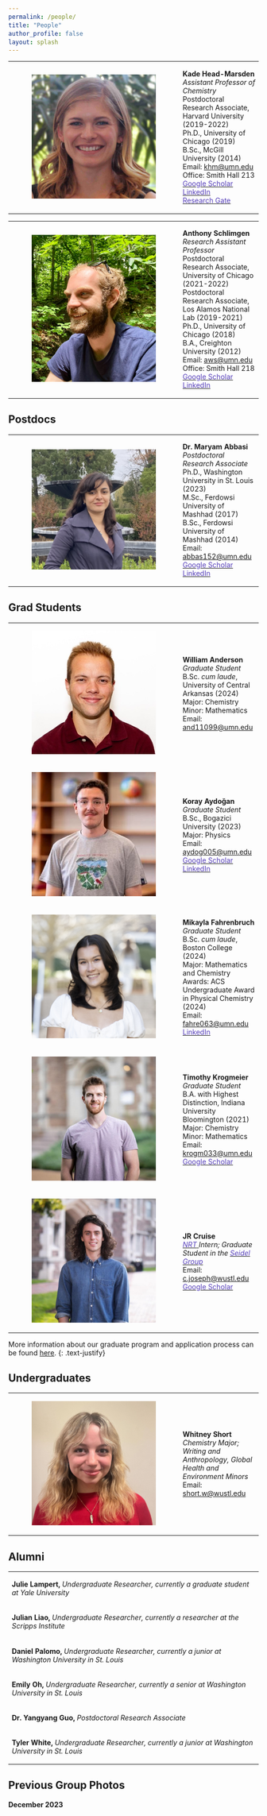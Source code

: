 ```yaml
---
permalink: /people/
title: "People"
author_profile: false
layout: splash
---
```

<table>
    <tr>
        <td>
            <figure style="width: 250px" class="align-left">
                <a href="/assets/images/KHM.jpg">
                <img src="/assets/images/KHM.jpg" alt=""></a>
            </figure>
        </td>
        <td>
            <p>
<b>Kade Head-Marsden </b><br />
<i>Assistant Professor of Chemistry</i><br />
Postdoctoral Research Associate, Harvard University (2019-2022)<br />
Ph.D., University of Chicago (2019)<br />
B.Sc., McGill University (2014)<br />
Email: <a href = "mailto: khm@umn.edu">khm@umn.edu</a><br />
Office: Smith Hall 213 <br />
<a href = "https://scholar.google.com/citations?user=b-ICXpQAAAAJ&hl=en"> <span style="color: #563fbaff;">Google Scholar</span> </a> <br />
<a href = "https://www.linkedin.com/in/kheadmarsden/"> <span style="color: #563fbaff;">LinkedIn</span> </a>  <br />
<a href = "https://www.researchgate.net/profile/Kade-Head-Marsden"> <span style="color: #563fbaff;">Research Gate</span> </a> 
            </p>
        </td>
    </tr>
</table>

<table>
    <tr>
        <td>
            <figure style="width: 250px" class="align-left">
                <a href="/assets/images/AWS.jpeg">
                <img src="/assets/images/AWS.jpeg" alt="" ></a>
            </figure>
        </td>
        <td>
            <p>
<b>Anthony Schlimgen </b><br />
<i>Research Assistant Professor</i><br />
Postdoctoral Research Associate,  University of Chicago (2021-2022)<br />
Postdoctoral Research Associate,  Los Alamos National Lab (2019-2021)<br />
Ph.D., University of Chicago (2018)<br />
B.A., Creighton University (2012)<br />
Email: <a href = "mailto: aws@umn.edu">aws@umn.edu</a> <br />
Office: Smith Hall 218 <br /> 
<a href = "https://scholar.google.com/citations?user=FNTA_00AAAAJ&hl=en&oi=sra"> <span style="color: #563fbaff;">Google Scholar</span> </a> <br />
<a href = "https://www.linkedin.com/in/anthony-schlimgen-477649152/"> <span style="color: #563fbaff;">LinkedIn</span> </a>  
            </p>
        </td>
    </tr>
</table>

## Postdocs

<table>
        <tr>
        <td>
            <figure style="width: 250px" class="align-left">
                <a href="/assets/images/MA.png">
                <img src="/assets/images/MA.png" alt=""></a>
            </figure>
        </td>
        <td>
            <p>
<b> Dr. Maryam Abbasi </b><br />
<i>Postdoctoral Research Associate</i><br />
Ph.D., Washington University in St. Louis (2023)<br />
M.Sc., Ferdowsi University of Mashhad (2017)<br />
B.Sc., Ferdowsi University of Mashhad (2014)<br />
Email: <a href = "mailto: abbas152@umn.edu">abbas152@umn.edu</a><br /> 
<a href = "https://scholar.google.com/citations?user=9_eYHyEAAAAJ&hl=en"> <span style="color: #563fbaff;">Google Scholar</span> </a> <br />
<a href = "https://www.linkedin.com/in/maryam-abbasi-qis/"> <span style="color: #563fbaff;">LinkedIn</span> </a>  <br />
            </p>
        </td>
    </tr>
</table>

## Grad Students

<table>
    <tr>
        <td>
            <figure style="width: 250px" class="align-left">
                <a href="/assets/images/WA.jpeg">
                <img src="/assets/images/WA.jpeg" alt=""></a>
            </figure>
        </td>
        <td>
            <p>
<b>William Anderson </b><br />
<i>Graduate Student</i><br />
B.Sc. <i>cum laude</i>, University of Central Arkansas (2024) <br />
Major: Chemistry <br />
Minor: Mathematics <br />
Email: <a href = "mailto: and11099@umn.edu">and11099@umn.edu</a> <br /> 
            </p>
        </td>
    </tr>
<tr>
<tr>
        <td>
            <figure style="width: 250px" class="align-left">
                <a href="/assets/images/KA.jpg">
                <img src="/assets/images/KA.jpg" alt=""></a>
            </figure>
        </td>
        <td>
            <p>
<b>Koray Aydo&gbreve;an </b><br />
<i>Graduate Student</i><br />
B.Sc., Bogazici University (2023) <br />
Major: Physics <br />
Email: <a href = "mailto: aydog005@umn.edu">aydog005@umn.edu</a> <br /> 
<a href = "https://scholar.google.com/citations?user=2DVCq-UAAAAJ&hl=fr"> <span style="color: #563fbaff;">Google Scholar</span> </a> <br />
<a href = "https://www.linkedin.com/in/koray-aydo%C4%9Fan-b23190141/"> <span style="color: #563fbaff;">LinkedIn</span> </a>  <br />
            </p>
        </td>
    </tr>
<tr>
        <td>
            <figure style="width: 250px" class="align-left">
                <a href="/assets/images/MF.jpg">
                <img src="/assets/images/MF.jpg" alt=""></a>
            </figure>
        </td>
        <td>
            <p>
<b>Mikayla Fahrenbruch </b><br />
<i>Graduate Student</i><br />
B.Sc. <i>cum laude</i>, Boston College (2024) <br />
Major: Mathematics and Chemistry <br />
Awards: ACS Undergraduate Award in Physical Chemistry (2024) <br />          
Email: <a href = "mailto: fahre063@umn.edu">fahre063@umn.edu</a> <br /> 
<a href = "https://www.linkedin.com/in/mikayla-fahrenbruch-b79a88183/"> <span style="color: #563fbaff;">LinkedIn</span> </a>  <br />
            </p>
        </td>
    </tr>
    <tr>
        <td>
            <figure style="width: 250px" class="align-left">
                <a href="/assets/images/TK.jpeg">
                <img src="/assets/images/TK.jpeg" alt=""></a>
            </figure>
        </td>
        <td>
            <p>
<b>Timothy Krogmeier </b><br />
<i>Graduate Student</i><br />
B.A. with Highest Distinction, Indiana University Bloomington (2021) <br />
Major: Chemistry <br />
Minor: Mathematics <br />
Email: <a href = "mailto: krogm033@umn.edu">krogm033@umn.edu</a> <br /> 
<a href = "https://scholar.google.com/citations?view_op=list_works&hl=en&hl=en&user=xv-CEXMAAAAJ"> <span style="color: #563fbaff;">Google Scholar</span> </a> <br />
            </p>
        </td>
    </tr>
<tr>
        <td>
            <figure style="width: 250px" class="align-left">
                <a href="/assets/images/JRC.jpg">
                <img src="/assets/images/JRC.jpg" alt=""></a>
            </figure>
        </td>
        <td>
            <p>
<b>JR Cruise </b><br />
<i> <a href = "https://quantumleaps.wustl.edu/NRTlinq"> <span style="color: #563fbaff;">NRT</span> </a> Intern; Graduate Student in the <a href = "https://artsci.wustl.edu/faculty-staff/alexander-seidel"> <span style="color: #563fbaff;">Seidel Group</span> </a></i><br />
Email: <a href = "mailto: c.joseph@wustl.edu">c.joseph@wustl.edu</a> <br /> 
<a href = "https://scholar.google.com/citations?user=qbbHlpkAAAAJ&hl=en"> <span style="color: #563fbaff;">Google Scholar</span> </a> <br />
            </p>
        </td>
    </tr>
</table>

More information about our graduate program and application process can be found <a href="https://cse.umn.edu/chem/application">here</a>. 
{: .text-justify}

## Undergraduates

<table>
    <tr>
        <td>
            <figure style="width: 250px" class="align-left">
                <a href="/assets/images/WS.jpg">
                <img src="/assets/images/WS.jpg" alt=""></a>
            </figure>
        </td>
        <td>
<b>Whitney Short</b><br />
<i>Chemistry Major; Writing and Anthropology, Global Health and Environment Minors</i><br />
Email:  <a href = "mailto: short.w@wustl.edu">short.w@wustl.edu</a> <br /> 
        </td>
    </tr>
</table>

## Alumni


<table>
    <tr>
        <td>
            <p>
<b> Julie Lampert, </b> <i>Undergraduate Researcher, currently a graduate student at Yale University </i><br />
            </p>
        </td>
    </tr>
    <tr>
        <td>
            <p>
<b> Julian Liao, </b> <i>Undergraduate Researcher, currently a researcher at the Scripps Institute </i><br />
            </p>
        </td>
    </tr>
    <tr>
        <td>
            <p>
<b> Daniel Palomo, </b> <i>Undergraduate Researcher, currently a junior at Washington University in St. Louis </i><br />
            </p>
        </td>
    </tr>
    <tr>
        <td>
            <p>
<b> Emily Oh, </b> <i>Undergraduate Researcher, currently a senior at Washington University in St. Louis </i><br />
            </p>
        </td>
    </tr>
    <tr>
        <td>
            <p>
<b> Dr. Yangyang Guo, </b> <i>Postdoctoral Research Associate</i><br />
            </p>
        </td>
    </tr>
<tr>
        <td>
            <p>
<b> Tyler White, </b> <i>Undergraduate Researcher, currently a junior at Washington University in St. Louis</i><br />
            </p>
        </td>
    </tr>
</table>

## Previous Group Photos

<b> December 2023 </b>

 <figure style="width: 750px" class="align-left">
                <a href="/assets/images/HMG-December-2023.JPG">
                <img src="/assets/images/HMG-December-2023.JPG" alt=""></a>
    </figure>




 
